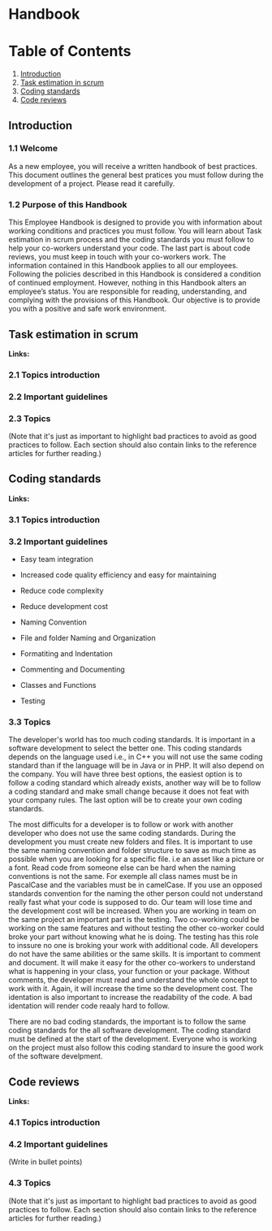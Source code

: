 # Handbook

# Table of Contents
1. [Introduction](#introduction)
2. [Task estimation in scrum](#task-estimation-in-scrum)
3. [Coding standards](#coding-standards)
4. [Code reviews](#code-reviews)

## Introduction

### 1.1 Welcome
As a new employee, you will receive a written handbook of best practices.
This document outlines the general best pratices you must follow during the development of a project. Please read it carefully.

### 1.2 Purpose of this Handbook
This Employee Handbook is designed to provide you with information about working
conditions and practices you must follow.
You will learn about Task estimation in scrum process and the coding standards you must follow to help your co-workers understand your code.
The last part is about code reviews, you must keep in touch with your co-workers work.
The information contained in this Handbook applies to all our employees. Following
the policies described in this Handbook is considered a condition of continued
employment. However, nothing in this Handbook alters an employee’s status.
You are responsible for reading, understanding, and complying with the provisions of
this Handbook. Our objective is to provide you with a positive and safe work
environment.

## Task estimation in scrum

__Links:__
### 2.1 Topics introduction
### 2.2 Important guidelines
### 2.3 Topics
(Note that it's just as important to highlight bad practices to avoid as good practices to follow. Each section should also contain links to the reference articles for further reading.)

## Coding standards

__Links:__
### 3.1 Topics introduction
### 3.2 Important guidelines
* Easy team integration
* Increased code quality efficiency and easy for maintaining
* Reduce code complexity
* Reduce development cost

* Naming Convention
* File and folder Naming and Organization
* Formatiting and Indentation
* Commenting and Documenting
* Classes and Functions
* Testing
### 3.3 Topics
The developer's world has too much coding standards. It is important in a software development to select the better one. This coding standards depends on the language used i.e., in C++ you will not use the same coding standard than if the language will be in Java or in PHP. It will also depend on the company. You will have three best options, the easiest option is to follow a coding standard which already exists, another way will be to follow a coding standard and make small change because it does not feat with your company rules. The last option will be to create your own coding standards.

The most difficults for a developer is to follow or work with another developer who does not use the same coding standards. During the development you must create new folders and files. It is important to use the same naming convention and folder structure to save as much time as possible when you are looking for a specific file. i.e an asset like a picture or a font.
Read code from someone else can be hard when the naming conventions is not the same. For exemple all class names must be in PascalCase and the variables must be in camelCase. If you use an opposed standards convention for the naming the other person could not understand really fast what your code is supposed to do. Our team will lose time and the development cost will be increased.
When you are working in team on the same project an important part is the testing. Two co-working could be working on the same features and without testing the other co-worker could broke your part without knowing what he is doing. The testing has this role to inssure no one is broking your work with additional code.
All developers do not have the same abilities or the same skills. It is important to comment and document. It will make it easy for the other co-workers to understand what is happening in your class, your function or your package. Without comments, the developer must read and understand the whole concept to work with it. Again, it will increase the time so the development cost.
The identation is also important to increase the readability of the code. A bad identation will render code reaaly hard to follow.

There are no bad coding standards, the important is to follow the same coding standards for the all software development. The coding standard must be defined at the start of the development. Everyone who is working on the project must also follow this coding standard to insure the good work of the software develpment.

## Code reviews

__Links:__
### 4.1 Topics introduction
### 4.2 Important guidelines
(Write in bullet points)
### 4.3 Topics
(Note that it's just as important to highlight bad practices to avoid as good practices to follow. Each section should also contain links to the reference articles for further reading.)
